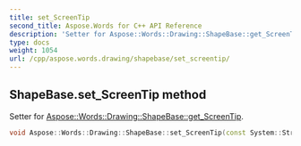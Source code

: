 ```yaml
---
title: set_ScreenTip
second_title: Aspose.Words for C++ API Reference
description: 'Setter for Aspose::Words::Drawing::ShapeBase::get_ScreenTip.'
type: docs
weight: 1054
url: /cpp/aspose.words.drawing/shapebase/set_screentip/
---
```

## ShapeBase.set_ScreenTip method


Setter for [Aspose::Words::Drawing::ShapeBase::get_ScreenTip](../get_screentip/).

```cpp
void Aspose::Words::Drawing::ShapeBase::set_ScreenTip(const System::String &value)
```


